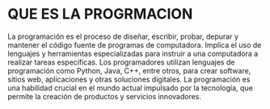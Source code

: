 
# QUE ES LA PROGRMACION
La programación es el proceso de diseñar, escribir, probar, depurar y mantener el código fuente de programas de computadora. Implica el uso de lenguajes y herramientas especializadas para instruir a una computadora a realizar tareas específicas. Los programadores utilizan lenguajes de programación como Python, Java, C++, entre otros, para crear software, sitios web, aplicaciones y otras soluciones digitales. La programación es una habilidad crucial en el mundo actual impulsado por la tecnología, que permite la creación de productos y servicios innovadores.
